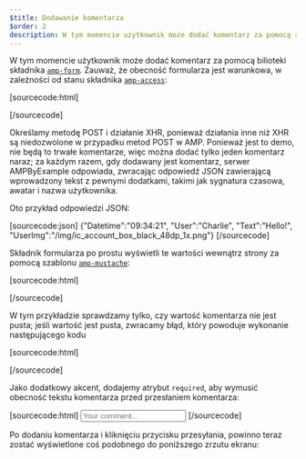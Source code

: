 ```yaml
---
$title: Dodawanie komentarza
$order: 2
description: W tym momencie użytkownik może dodać komentarz za pomocą składnika amp-form, biblioteki. Zauważ, że obecność formularza jest warunkowa, w zależności od stanu składnika amp-access...
---
```


<amp-img src="/static/img/comment.png" alt="Add comment" height="325" width="300"></amp-img>

W tym momencie użytkownik może dodać komentarz za pomocą bilioteki składnika [`amp-form`](../../../../documentation/components/reference/amp-form.md). Zauważ, że obecność formularza jest warunkowa, w zależności od stanu składnika [`amp-access`](../../../../documentation/components/reference/amp-access.md):

[sourcecode:html]

<form amp-access="loggedIn" amp-access-hide method="post" action-xhr="<%host%>/samples_templates/comment_section/submit-comment-xhr" target="_top"> [/sourcecode] </form>

Określamy metodę POST i działanie XHR, ponieważ działania inne niż XHR są niedozwolone w przypadku metod POST w AMP. Ponieważ jest to demo, nie będą to trwałe komentarze, więc można dodać tylko jeden komentarz naraz; za każdym razem, gdy dodawany jest komentarz, serwer AMPByExample odpowiada, zwracając odpowiedź JSON zawierającą wprowadzony tekst z pewnymi dodatkami, takimi jak sygnatura czasowa, awatar i nazwa użytkownika.

Oto przykład odpowiedzi JSON:

[sourcecode:json] {"Datetime":"09:34:21", "User":"Charlie", "Text":"Hello!", "UserImg":"/img/ic_account_box_black_48dp_1x.png"} [/sourcecode]

Składnik formularza po prostu wyświetli te wartości wewnątrz strony za pomocą szablonu [`amp-mustache`](../../../../documentation/components/reference/amp-mustache.md):

[sourcecode:html]


<div submit-success="">   <template type="amp-mustache">     <div class="comment-user">       <amp-img width="44" class="user-avatar" height="44" alt="user" src="%7B%7BUserImg%7D%7D"></amp-img>       <div class="card comment">         <p><span class="user">{% raw %}{{User}}{% endraw %}</span><span class="date">{% raw %}{{Datetime}}{% endraw %}</span></p>         <p>{% raw %}{{Text}}{% endraw %}</p>       </div>     </div>   </template> </div> [/sourcecode]

W tym przykładzie sprawdzamy tylko, czy wartość komentarza nie jest pusta; jeśli wartość jest pusta, zwracamy błąd, który powoduje wykonanie następującego kodu

[sourcecode:html]


<div submit-error="">   <template type="amp-mustache">     Error! Looks like something went wrong with your comment, please try to submit it again.   </template> </div> [/sourcecode]

Jako dodatkowy akcent, dodajemy atrybut `required`, aby wymusić obecność tekstu komentarza przed przesłaniem komentarza:

<amp-img src="/static/img/enforce-comment.png" alt="Enforce comment" height="325" width="300"></amp-img>

[sourcecode:html] <input type="text" class="data-input" name="text" placeholder="Your comment..." required=""> [/sourcecode]

Po dodaniu komentarza i kliknięciu przycisku przesyłania, powinno teraz zostać wyświetlone coś podobnego do poniższego zrzutu ekranu:

<amp-img src="/static/img/logout-button.png" alt="Comment added" height="352" width="300"></amp-img>
